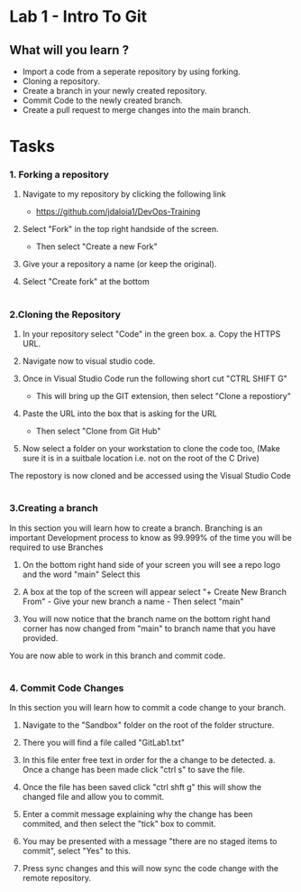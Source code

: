 # Lab 1 - Intro To Git

## What will you learn ?

- Import a code from a seperate repository by using forking.  
- Cloning a repository. 
- Create a branch in your newly created repository.
- Commit Code to the newly created branch.
- Create a pull request to merge changes into the main branch.



# Tasks

### 1. Forking a repository 

1. Navigate to my repository by clicking the following link
    - https://github.com/jdaloia1/DevOps-Training

2. Select "Fork" in the top right handside of the screen.
    - Then select "Create a new Fork"

3. Give your a repository a name (or keep the original).

4. Select "Create fork" at the bottom 


#

### 2.Cloning the Repository 

1. In your repository select "Code" in the green box.
    a. Copy the HTTPS URL.

2. Navigate now to visual studio code.

3. Once in Visual Studio Code run the following short cut "CTRL SHIFT G"
    - This will bring up the GIT extension, then select "Clone a repostiory"

4. Paste the URL into the box that is asking for the URL 
     - Then select "Clone from Git Hub"

5. Now select a folder on your workstation to clone the code too, (Make sure it is in a suitbale location i.e. not on the root of the C Drive)

The repostory is now cloned and be accessed using the Visual Studio Code

#

### 3.Creating a branch 

In this section you will learn how to create a branch. Branching is an important Development process to know as 99.999% of the time you will be required to use Branches 

1. On the bottom right hand side of your screen you will see a repo logo and the word "main" Select this

2. A box at the top of the screen will appear select "+ Create New Branch From"
        - Give your new branch a name
        - Then select "main"

3. You will now notice that the branch name on the bottom right hand corner has now changed from "main" to branch name that you have provided.


You are now able to work in this branch and commit code.

#

### 4. Commit Code Changes

In this section you will learn how to commit a code change to your branch.


1. Navigate to the "Sandbox" folder on the root of the folder structure.

2. There you will find a file called "GitLab1.txt" 

3. In this file enter free text in order for the a change to be detected.
    a. Once a change has been made click "ctrl s" to save the file.

4. Once the file has been saved click "ctrl shft g" this will show the changed file and allow you to commit.

5. Enter a commit message explaining why the change has been commited, and then select the "tick" box to commit.

6. You may be presented with a message "there are no staged items to commit", select "Yes" to this.

7. Press sync changes and this will now sync the code change with the remote repository.


